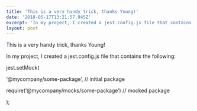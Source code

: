 ```yaml
---
title: 'This is a very handy trick, thanks Young!'
date: '2018-05-17T13:21:57.945Z'
excerpt: 'In my project, I created a jest.config.js file that contains the following:'
layout: post
---
```

This is a very handy trick, thanks Young!

In my project, I created a jest.config.js file that contains the following:

jest.setMock(

‘@mycompany/some-package’, // initial package

require(‘@mycompany/mocks/some-package’) // mocked package

);
